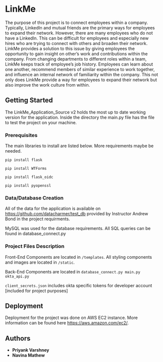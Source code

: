 # LinkMe

The purpose of this project is to connect employees within a company. 
Typically, LinkedIn and mutual friends are the primary ways for employees to expand their network. 
However, there are many employees who do not have a LinkedIn. 
This can be difficult for employees and especially new hires who are trying to connect with others and broaden their network.
LinkMe provides a solution to this issue by giving employees the opportunity to gain insight on other’s work and contributions within the company. 
From changing departments to different roles within a team, LinkMe keeps track of employee’s job history.
Employees can learn about one another, recommend members of similar experience to work together, and influence an internal network of familiarity within the company. 
This not only does LinkMe provide a way for employees to expand their network but also improve the work culture from within.

## Getting Started
The LinkMe_Application_Source v2 holds the most up to date working version for the application. Inside the directory the main.py file has the file to test the project on your machine.

### Prerequisites

The main libraries to install are listed below. More requirements maybe be needed. 

```
pip install flask
```
```
pip install WTForms
```

```
pip install flask_oidc
```

```
pip install pyopenssl
```

### Data/Database Creation

All of the data for the application is available on https://github.com/datacharmer/test_db provided by Instructor Andrew Bond in the project requirments. 

MySQL was used for the database requirements. All SQL queries can be found in database_connect.py

### Project Files Description

Front-End Components are located in ```/templates```. All styling components and images are located in ```/static```.

Back-End Components are located in ```database_connect.py main.py okta_api.py```

```client_secrets.json``` includes okta specific tokens for developer account [included for project purposes]


## Deployment
Deployment for the project was done on AWS EC2 instance. More information can be found here https://aws.amazon.com/ec2/.

## Authors

* **Priyank Varshney** 
* **Navina Mathew** 
